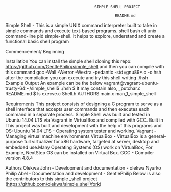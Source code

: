                                            SIMPLE SHELL PROJECT                                                          
                                                    
                                                    README.md
Simple Shell - This is a simple UNIX command interpreter built to take in simple commands and execute text-based programs. shell bash cli unix command-line pid simple-shell.
It helps to explore, understand and create a functional basic shell program

Commencement/ Beginning

Installation
You can install the simple shell cloning this repo:
https://github.com/GentlePhilip/simple_shell
and then you can compile with this command
gcc -Wall -Werror -Wextra -pedantic -std=gnu89*.c -o hsh
after the compilation you can execute and try this shell writing
./hsh
Example Output
An example can be the below
vagrant@vagrant-ubuntu-trusty-64:~/simple_shell$ ./hsh
$
It may contain also,
_putchar.c     README.md
$ ls           execve.c
Shell.h        AUTHORS 
main.c         man_1_simple_shell






Requirements
        This project consists of designing a C program to serve as a shell interface that accepts user     commands and then executes each command in a separate process.
Simple Shell was built and tested in Ubuntu 14.04 LTS via Vagrant in VirtualBox and compiled with GCC.
Built in
This project was built and development with the help of this programs and OS:
Ubuntu 14.04 LTS - Operating system tester and working.
Vagrant - Managing virtual machine environments
VirtualBox - VirtualBox is a general-purpose full virtualizer for x86 hardware, targeted at server, desktop and embedded use.Many Operating Systems (OS) work on VirtualBox, For Example, NextStep OS can be installed on Virtual Box.
GCC - Compiler version 4.8.4


Authors
Olekwa John - Development and documentation - olekwa
Nyarko Philip Abel - Documentation and development - GentlePhilip
Below is also the contributors to this simple _shell project
(https://github.com/olekwa/simple_shell/fork)
